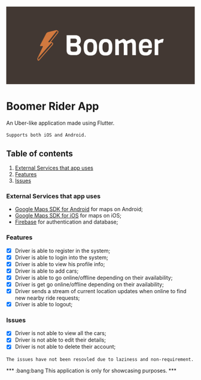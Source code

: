 ![image](https://github.com/gsbakshi/boomer-rider/blob/main/assets/logo/cover.png)
# Boomer Rider App

An Uber-like application made using Flutter.

`Supports both iOS and Android.`

## Table of contents

1. [External Services that app uses](#external-services-that-app-uses)
2. [Features](#features)
3. [Issues](#issues)


### External Services that app uses
- [Google Maps SDK for Android](https://developers.google.com/maps/documentation/android-sdk/overview) for maps on Android;
- [Google Maps SDK for iOS](https://developers.google.com/maps/documentation/ios-sdk/overview) for maps on iOS;
- [Firebase](https://firebase.google.com/) for authentication and database;

### Features

- [x] Driver is able to register in the system;
- [x] Driver is able to login into the system;
- [x] Driver is able to view his profile info;
- [x] Driver is able to add cars;
- [x] Driver is able to go online/offline depending on their availability;
- [x] Driver is get go online/offline depending on their availability;
- [x] Driver sends a stream of current location updates when online to find new nearby ride requests;
- [x] Driver is able to logout;

### Issues

- [x] Driver is not able to view all the cars;
- [x] Driver is not able to edit their details;
- [x] Driver is not able to delete their account;

``` The issues have not been resovled due to laziness and non-requirement. ```



*** :bang:bang This application is only for showcasing purposes. ***